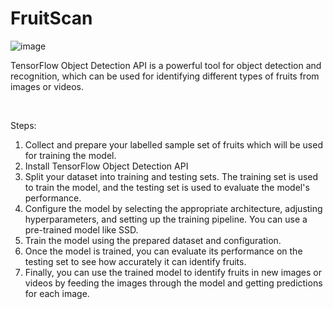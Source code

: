 # FruitScan

![image](https://user-images.githubusercontent.com/117457277/229574917-0c90c608-db63-4819-83ce-2e9bb403f0b0.png) <br>

TensorFlow Object Detection API is a powerful tool for object detection and recognition, which can be used for identifying different types of fruits from images or videos.

<br>

Steps:

<ol>
<li> Collect and prepare your labelled sample set of fruits which will be used for training the model.
<li> Install TensorFlow Object Detection API
<li> Split your dataset into training and testing sets. The training set is used to train the model, and the testing set is used to evaluate the model's performance.
<li> Configure the model by selecting the appropriate architecture, adjusting hyperparameters, and setting up the training pipeline. You can use a pre-trained model like SSD.
<li> Train the model using the prepared dataset and configuration. 
<li> Once the model is trained, you can evaluate its performance on the testing set to see how accurately it can identify fruits.
<li> Finally, you can use the trained model to identify fruits in new images or videos by feeding the images through the model and getting predictions for each image.
